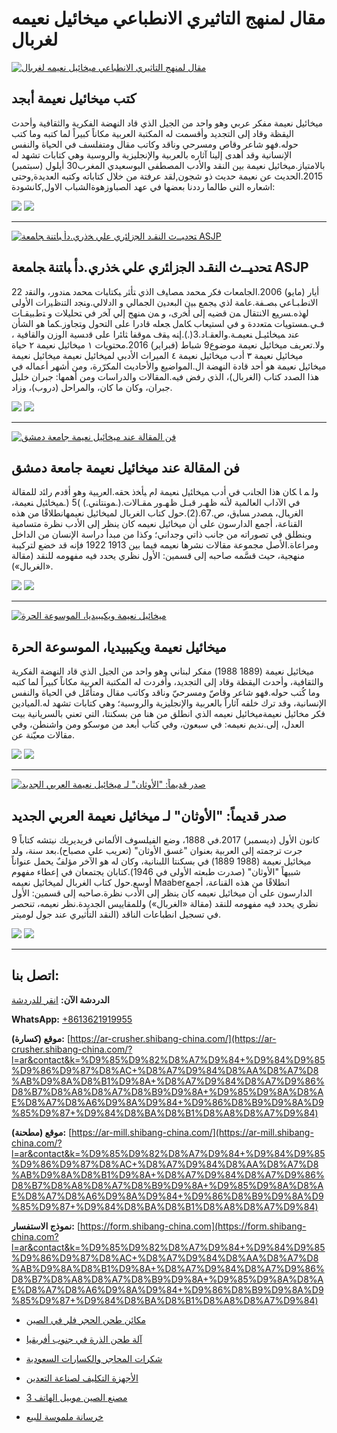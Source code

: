 # مقال لمنهج التاثيري الانطباعي ميخائيل نعيمه لغربال

<a href="https://swt.shibang-china.com/?l=ar&img&k=%D9%85%D9%82%D8%A7%D9%84+%D9%84%D9%85%D9%86%D9%87%D8%AC+%D8%A7%D9%84%D8%AA%D8%A7%D8%AB%D9%8A%D8%B1%D9%8A+%D8%A7%D9%84%D8%A7%D9%86%D8%B7%D8%A8%D8%A7%D8%B9%D9%8A+%D9%85%D9%8A%D8%AE%D8%A7%D8%A6%D9%8A%D9%84+%D9%86%D8%B9%D9%8A%D9%85%D9%87+%D9%84%D8%BA%D8%B1%D8%A8%D8%A7%D9%84" target="_blank">![مقال لمنهج التاثيري الانطباعي ميخائيل نعيمه لغربال](http://static.shibang-china.com/all-800x300/363.jpg)</a>

## كتب ميخائيل نعيمة أبجد
ميخائيل نعيمة مفكر عربي وهو واحد من الجيل الذي قاد النهضة الفكرية والثقافية وأحدث اليقظة وقاد إلى التجديد وأقسمت له المكتبة العربية مكاناً كبيراً لما كتبه وما كتب حوله.فهو شاعر وقاص ومسرحي وناقد وكاتب مقال ومتفلسف في الحياة والنفس الإنسانية وقد أهدى إلينا آثاره بالعربية والإنجليزية والروسية وهي كتابات تشهد له بالامتياز.ميخائيل نعيمة بين النقد والأدب المصطفى البوسعيدي المغرب30 أيلول (سبتمبر) 2015.الحديث عن نعيمة حديث ذو شجون,لقد عرفتة من خلال كتاباته وكتبه العديدة,وحتى اشعاره التي طالما رددنا بعضها في عهد الصباوزهوةالشباب الاول,كانشودة:


<a href="https://whatsapp.shibangsoft.com/WhatsApp.php" target="_blank" title="WhatsApp">![](http://static.shibang-china.com/icon/whatsapp.png)</a> <a href="https://swt.shibang-china.com/?l=ar&icon&k=%D9%85%D9%82%D8%A7%D9%84+%D9%84%D9%85%D9%86%D9%87%D8%AC+%D8%A7%D9%84%D8%AA%D8%A7%D8%AB%D9%8A%D8%B1%D9%8A+%D8%A7%D9%84%D8%A7%D9%86%D8%B7%D8%A8%D8%A7%D8%B9%D9%8A+%D9%85%D9%8A%D8%AE%D8%A7%D8%A6%D9%8A%D9%84+%D9%86%D8%B9%D9%8A%D9%85%D9%87+%D9%84%D8%BA%D8%B1%D8%A8%D8%A7%D9%84" target="_blank">![](http://static.shibang-china.com/icon/chat-ar.png)</a>

---

<a href="https://swt.shibang-china.com/?l=ar&img&k=%D9%85%D9%82%D8%A7%D9%84+%D9%84%D9%85%D9%86%D9%87%D8%AC+%D8%A7%D9%84%D8%AA%D8%A7%D8%AB%D9%8A%D8%B1%D9%8A+%D8%A7%D9%84%D8%A7%D9%86%D8%B7%D8%A8%D8%A7%D8%B9%D9%8A+%D9%85%D9%8A%D8%AE%D8%A7%D8%A6%D9%8A%D9%84+%D9%86%D8%B9%D9%8A%D9%85%D9%87+%D9%84%D8%BA%D8%B1%D8%A8%D8%A7%D9%84" target="_blank">![ﺘﺤﺩﻴــﺙ ﺍﻟﻨﻘـﺩ ﺍﻟﺠﺯﺍﺌﺭﻱ ﻋﻠﻲ ﺨﺫﺭﻱ.ﺩﺃ ﺒﺎﺘﻨﺔ ﺠﺎﻤﻌﺔ ASJP](http://static.shibang-china.com/all-800x300/544.jpg)</a>

## ﺘﺤﺩﻴــﺙ ﺍﻟﻨﻘـﺩ ﺍﻟﺠﺯﺍﺌﺭﻱ ﻋﻠﻲ ﺨﺫﺭﻱ.ﺩﺃ ﺒﺎﺘﻨﺔ ﺠﺎﻤﻌﺔ ASJP
22 أيار (مايو) 2006.ﺍﻟﺠﺎﻤﻌﺎﺕ ﻓﻜﺭ ﻤﺤﻤﺩ ﻤﺼﺎﻴﻑ ﺍﻟﺫﻱ ﺘﺄﺜﺭ ﺒﻜﺘﺎﺒﺎﺕ ﻤﺤﻤﺩ ﻤﻨﺩﻭﺭ، ﻭﺍﻟﻨﻘﺩ ﺍﻻﻨﻁﺒـﺎﻋﻲ ﺒﺼـﻔﺔ.ﻋﺎﻤﺔ ﻟﺫﻱ ﻴﺠﻤﻊ ﺒﻴﻥ ﺍﻟﺒﻌﺩﻴﻥ ﺍﻟﺠﻤﺎﻟﻲ ﻭ ﺍﻟﺩﻻﻟﻲ.ﻭﻨﺠﺩ ﺍﻟﺘﻨﻅﻴﺭﺍﺕ ﺍﻷﻭﻟﻰ ﻟﻬﺫﻩ.ﺴﺭﻴﻊ ﺍﻻﻨﺘﻘﺎل ﻤﻥ ﻗﻀﻴﻪ ﺇﻟﻰ ﺃﺨﺭﻯ، ﻭ ﻤﻥ ﻤﻨﻬﺞ ﺇﻟﻲ ﺁﺨﺭ ﻓﻲ ﺘﺤﻠﻴﻼﺕ ﻭ ﺘﻁﺒﻴﻘـﺎﺕ ﻓـﻲ.ﻤﺴﺘﻭﻴﺎﺕ ﻤﺘﻌﺩﺩﺓ ﻭ ﻓﻲ ﺍﺴﺘﻴﻌﺎﺏ ﻜﺎﻤل ﺠﻌﻠﻪ ﻗﺎﺩﺭﺍ ﻋﻠﻰ ﺍﻟﺘﺤﻭل ﻭﺘﺠﺎﻭﺯ.ﻜﻤﺎ ﻫﻭ ﺍﻟﺸﺄﻥ ﻋﻨﺩ ﻤﻴﺨﺎﺌﻴـل ﻨﻌﻴﻤـﺔ.ﻭﺍﻟﻌﻘ.ﺎﺩ.3(.).ﺇﻨﻪ ﻴﻘﻑ ﻤﻭﻗﻔﺎ ﺜﺎﺌﺭﺍ ﻋﻠﻰ ﻗﺩﺴﻴﺔ ﺍﻟﻭﺯﻥ ﻭﺍﻟﻘﺎﻓﻴﺔ ، ﻭﻻ.تعريف ميخائيل نعيمة موضوع9 شباط (فبراير) 2016.محتويات ١ ميخائيل نعيمة ٢ حياة ميخائيل نعيمة ٣ أدب ميخائيل نعيمة ٤ الميراث الأدبي لميخائيل نعيمة ميخائيل نعيمة ميخائيل نعيمة هو أحد قادة النهضة ال.المواضيع والأحاديث المكرّرة، ومن أشهر أعماله في هذا الصدد كتاب (الغربال)، الذي رفض فيه.المقالات والدراسات ومن أهمها: جبران خليل جبران، وكان ما كان، والمراحل (دروب)، وزاد.


<a href="https://whatsapp.shibangsoft.com/WhatsApp.php" target="_blank" title="WhatsApp">![](http://static.shibang-china.com/icon/whatsapp.png)</a> <a href="https://swt.shibang-china.com/?l=ar&icon&k=%D9%85%D9%82%D8%A7%D9%84+%D9%84%D9%85%D9%86%D9%87%D8%AC+%D8%A7%D9%84%D8%AA%D8%A7%D8%AB%D9%8A%D8%B1%D9%8A+%D8%A7%D9%84%D8%A7%D9%86%D8%B7%D8%A8%D8%A7%D8%B9%D9%8A+%D9%85%D9%8A%D8%AE%D8%A7%D8%A6%D9%8A%D9%84+%D9%86%D8%B9%D9%8A%D9%85%D9%87+%D9%84%D8%BA%D8%B1%D8%A8%D8%A7%D9%84" target="_blank">![](http://static.shibang-china.com/icon/chat-ar.png)</a>

---

<a href="https://swt.shibang-china.com/?l=ar&img&k=%D9%85%D9%82%D8%A7%D9%84+%D9%84%D9%85%D9%86%D9%87%D8%AC+%D8%A7%D9%84%D8%AA%D8%A7%D8%AB%D9%8A%D8%B1%D9%8A+%D8%A7%D9%84%D8%A7%D9%86%D8%B7%D8%A8%D8%A7%D8%B9%D9%8A+%D9%85%D9%8A%D8%AE%D8%A7%D8%A6%D9%8A%D9%84+%D9%86%D8%B9%D9%8A%D9%85%D9%87+%D9%84%D8%BA%D8%B1%D8%A8%D8%A7%D9%84" target="_blank">![فن المقالة عند ميخائيل نعيمة جامعة دمشق](http://static.shibang-china.com/all-800x300/1038.jpg)</a>

## فن المقالة عند ميخائيل نعيمة جامعة دمشق
ﻭﻟ ﻤ ﺎ ﻜﺎﻥ ﻫﺫﺍ ﺍﻟﺠﺎﻨﺏ ﻓﻲ ﺃﺩﺏ ﻤﻴﺨﺎﺌﻴل ﻨﻌﻴﻤﺔ ﻟﻡ ﻴﺄﺨﺫ ﺤﻘﻪ.ﺍﻟﻌﺭﺒﻴﺔ ﻭﻫﻭ ﺃﻗﺩﻡ ﺭﺍﺌﺩ ﻟﻠﻤﻘﺎﻟﺔ ﻓﻲ ﺍﻵﺩﺍﺏ ﺍﻟﻌﺎﻟﻤﻴﺔ ﻷﻨﻪ ﻅﻬـﺭ ﻗﺒـل ﻅﻬـﻭﺭ ﻤﻘـﺎﻻﺕ.(.ﻤﻭﻨﺘﺎﻨﻲ.) )5 (.ﻤﻴﺨﺎﺌﻴل ﻨﻌﻴﻤﺔ، ﺍﻟﻐﺭﺒﺎل، ﻤﺼﺩﺭ ﺴﺎﺒﻕ، ﺹ.67.(2).حول كتاب الغربال لميخائيل نعيمهانطلاقًا من هذه القناعة، أجمع الدارسون على أن ميخائيل نعيمه كان ينظر إلى الأدب نظرة متسامية وينطلق في تصوراته من جانب ذاتي وجداني؛ وكذا من مبدأ دراسة الإنسان من الداخل ومراعاة.الأصل مجموعة مقالات نشرها نعيمه فيما بين 1913 1922 فإنه قد خضع لتركيبة منهجية، حيث قسَّمه صاحبه إلى قسمين: الأول نظري يحدد فيه مفهومه للنقد (مقالة «الغربال»).


<a href="https://whatsapp.shibangsoft.com/WhatsApp.php" target="_blank" title="WhatsApp">![](http://static.shibang-china.com/icon/whatsapp.png)</a> <a href="https://swt.shibang-china.com/?l=ar&icon&k=%D9%85%D9%82%D8%A7%D9%84+%D9%84%D9%85%D9%86%D9%87%D8%AC+%D8%A7%D9%84%D8%AA%D8%A7%D8%AB%D9%8A%D8%B1%D9%8A+%D8%A7%D9%84%D8%A7%D9%86%D8%B7%D8%A8%D8%A7%D8%B9%D9%8A+%D9%85%D9%8A%D8%AE%D8%A7%D8%A6%D9%8A%D9%84+%D9%86%D8%B9%D9%8A%D9%85%D9%87+%D9%84%D8%BA%D8%B1%D8%A8%D8%A7%D9%84" target="_blank">![](http://static.shibang-china.com/icon/chat-ar.png)</a>

---

<a href="https://swt.shibang-china.com/?l=ar&img&k=%D9%85%D9%82%D8%A7%D9%84+%D9%84%D9%85%D9%86%D9%87%D8%AC+%D8%A7%D9%84%D8%AA%D8%A7%D8%AB%D9%8A%D8%B1%D9%8A+%D8%A7%D9%84%D8%A7%D9%86%D8%B7%D8%A8%D8%A7%D8%B9%D9%8A+%D9%85%D9%8A%D8%AE%D8%A7%D8%A6%D9%8A%D9%84+%D9%86%D8%B9%D9%8A%D9%85%D9%87+%D9%84%D8%BA%D8%B1%D8%A8%D8%A7%D9%84" target="_blank">![ميخائيل نعيمة ويكيبيديا، الموسوعة الحرة](http://static.shibang-china.com/all-800x300/386.jpg)</a>

## ميخائيل نعيمة ويكيبيديا، الموسوعة الحرة
ميخائيل نعيمة (1889 1988) مفكر لبناني وهو واحد من الجيل الذي قاد النهضة الفكرية والثقافية، وأحدث اليقظة وقاد إلى التجديد، وأفردت له المكتبة العربية مكاناً كبيراً لما كتبه وما كُتب حوله.فهو شاعر وقاصّ ومسرحيّ وناقد وكاتب مقال ومتأمّل في الحياة والنفس الإنسانية، وقد ترك خلفه آثاراً بالعربية والإنجليزية والروسية؛ وهي كتابات تشهد له.الميادين فكر مخائيل نعيمةميخائيل نعيمه الذي انطلق من هنا من بسكنتا، التي تعني بالسريانية بيت العدل، إلى.نديم نعيمه: في سبعون، وفي كتاب أبعد من موسكو ومن واشنطن، وفي مقالات معيّنة عن.


<a href="https://whatsapp.shibangsoft.com/WhatsApp.php" target="_blank" title="WhatsApp">![](http://static.shibang-china.com/icon/whatsapp.png)</a> <a href="https://swt.shibang-china.com/?l=ar&icon&k=%D9%85%D9%82%D8%A7%D9%84+%D9%84%D9%85%D9%86%D9%87%D8%AC+%D8%A7%D9%84%D8%AA%D8%A7%D8%AB%D9%8A%D8%B1%D9%8A+%D8%A7%D9%84%D8%A7%D9%86%D8%B7%D8%A8%D8%A7%D8%B9%D9%8A+%D9%85%D9%8A%D8%AE%D8%A7%D8%A6%D9%8A%D9%84+%D9%86%D8%B9%D9%8A%D9%85%D9%87+%D9%84%D8%BA%D8%B1%D8%A8%D8%A7%D9%84" target="_blank">![](http://static.shibang-china.com/icon/chat-ar.png)</a>

---

<a href="https://swt.shibang-china.com/?l=ar&img&k=%D9%85%D9%82%D8%A7%D9%84+%D9%84%D9%85%D9%86%D9%87%D8%AC+%D8%A7%D9%84%D8%AA%D8%A7%D8%AB%D9%8A%D8%B1%D9%8A+%D8%A7%D9%84%D8%A7%D9%86%D8%B7%D8%A8%D8%A7%D8%B9%D9%8A+%D9%85%D9%8A%D8%AE%D8%A7%D8%A6%D9%8A%D9%84+%D9%86%D8%B9%D9%8A%D9%85%D9%87+%D9%84%D8%BA%D8%B1%D8%A8%D8%A7%D9%84" target="_blank">![صدر قديماً: &quot;الأوثان&quot; لـ ميخائيل نعيمة العربي الجديد](http://static.shibang-china.com/all-800x300/962.jpg)</a>

## صدر قديماً: &quot;الأوثان&quot; لـ ميخائيل نعيمة العربي الجديد
9 كانون الأول (ديسمبر) 2017.في 1888، وضع الفيلسوف الألماني فريديريك نيتشه كتاباً جرت ترجمته إلى العربية بعنوان &quot;غسق الأوثان&quot; (تعريب علي مصباح).بعد سنة، ولد ميخائيل نعيمة (1988 1889) في بسكنتا اللبنانية، وكان له هو الآخر مؤلفٌ يحمل عنواناً شبيهاً &quot;الأوثان&quot; (صدرت طبعته الأولى في 1946).كتابان يجتمعان في إعطاء مفهوم أوسع.حول كتاب الغربال لميخائيل نعيمه Maaberانطلاقًا من هذه القناعة، أجمع الدارسون على أن ميخائيل نعيمه كان ينظر إلى الأدب نظرة.صاحبه إلى قسمين: الأول نظري يحدد فيه مفهومه للنقد (مقالة «الغربال») وللمقاييس الجديدة.نظر نعيمه، تنحصر في تسجيل انطباعات الناقد (النقد التأثيري عند جول لوميتر.


<a href="https://whatsapp.shibangsoft.com/WhatsApp.php" target="_blank" title="WhatsApp">![](http://static.shibang-china.com/icon/whatsapp.png)</a> <a href="https://swt.shibang-china.com/?l=ar&icon&k=%D9%85%D9%82%D8%A7%D9%84+%D9%84%D9%85%D9%86%D9%87%D8%AC+%D8%A7%D9%84%D8%AA%D8%A7%D8%AB%D9%8A%D8%B1%D9%8A+%D8%A7%D9%84%D8%A7%D9%86%D8%B7%D8%A8%D8%A7%D8%B9%D9%8A+%D9%85%D9%8A%D8%AE%D8%A7%D8%A6%D9%8A%D9%84+%D9%86%D8%B9%D9%8A%D9%85%D9%87+%D9%84%D8%BA%D8%B1%D8%A8%D8%A7%D9%84" target="_blank">![](http://static.shibang-china.com/icon/chat-ar.png)</a>

---
## اتصل بنا:

**الدردشة الآن:** [انقر للدردشة](https://swt.shibang-china.com?l=ar&contact&k=%D9%85%D9%82%D8%A7%D9%84+%D9%84%D9%85%D9%86%D9%87%D8%AC+%D8%A7%D9%84%D8%AA%D8%A7%D8%AB%D9%8A%D8%B1%D9%8A+%D8%A7%D9%84%D8%A7%D9%86%D8%B7%D8%A8%D8%A7%D8%B9%D9%8A+%D9%85%D9%8A%D8%AE%D8%A7%D8%A6%D9%8A%D9%84+%D9%86%D8%B9%D9%8A%D9%85%D9%87+%D9%84%D8%BA%D8%B1%D8%A8%D8%A7%D9%84)

**WhatsApp:**  [+8613621919955](https://whatsapp.shibangsoft.com/WhatsApp.php)

**موقع (كسارة):** [https://ar-crusher.shibang-china.com/](https://ar-crusher.shibang-china.com/?l=ar&contact&k=%D9%85%D9%82%D8%A7%D9%84+%D9%84%D9%85%D9%86%D9%87%D8%AC+%D8%A7%D9%84%D8%AA%D8%A7%D8%AB%D9%8A%D8%B1%D9%8A+%D8%A7%D9%84%D8%A7%D9%86%D8%B7%D8%A8%D8%A7%D8%B9%D9%8A+%D9%85%D9%8A%D8%AE%D8%A7%D8%A6%D9%8A%D9%84+%D9%86%D8%B9%D9%8A%D9%85%D9%87+%D9%84%D8%BA%D8%B1%D8%A8%D8%A7%D9%84)

**موقع (مطحنة):** [https://ar-mill.shibang-china.com/](https://ar-mill.shibang-china.com/?l=ar&contact&k=%D9%85%D9%82%D8%A7%D9%84+%D9%84%D9%85%D9%86%D9%87%D8%AC+%D8%A7%D9%84%D8%AA%D8%A7%D8%AB%D9%8A%D8%B1%D9%8A+%D8%A7%D9%84%D8%A7%D9%86%D8%B7%D8%A8%D8%A7%D8%B9%D9%8A+%D9%85%D9%8A%D8%AE%D8%A7%D8%A6%D9%8A%D9%84+%D9%86%D8%B9%D9%8A%D9%85%D9%87+%D9%84%D8%BA%D8%B1%D8%A8%D8%A7%D9%84)

**نموذج الاستفسار:** [https://form.shibang-china.com](https://form.shibang-china.com?l=ar&contact&k=%D9%85%D9%82%D8%A7%D9%84+%D9%84%D9%85%D9%86%D9%87%D8%AC+%D8%A7%D9%84%D8%AA%D8%A7%D8%AB%D9%8A%D8%B1%D9%8A+%D8%A7%D9%84%D8%A7%D9%86%D8%B7%D8%A8%D8%A7%D8%B9%D9%8A+%D9%85%D9%8A%D8%AE%D8%A7%D8%A6%D9%8A%D9%84+%D9%86%D8%B9%D9%8A%D9%85%D9%87+%D9%84%D8%BA%D8%B1%D8%A8%D8%A7%D9%84)

* [مكائن طحن الحجر فلر في الصين](../35/%D9%85%D9%83%D8%A7%D8%A6%D9%86%20%D8%B7%D8%AD%D9%86%20%D8%A7%D9%84%D8%AD%D8%AC%D8%B1%20%D9%81%D9%84%D8%B1%20%D9%81%D9%8A%20%D8%A7%D9%84%D8%B5%D9%8A%D9%86.md)

* [آلة طحن الذرة في جنوب أفريقيا](../31/%D8%A2%D9%84%D8%A9%20%D8%B7%D8%AD%D9%86%20%D8%A7%D9%84%D8%B0%D8%B1%D8%A9%20%D9%81%D9%8A%20%D8%AC%D9%86%D9%88%D8%A8%20%D8%A3%D9%81%D8%B1%D9%8A%D9%82%D9%8A%D8%A7.md)

* [شكرات المحاجر والكسارات السعودية](../32/%D8%B4%D9%83%D8%B1%D8%A7%D8%AA%20%D8%A7%D9%84%D9%85%D8%AD%D8%A7%D8%AC%D8%B1%20%D9%88%D8%A7%D9%84%D9%83%D8%B3%D8%A7%D8%B1%D8%A7%D8%AA%20%D8%A7%D9%84%D8%B3%D8%B9%D9%88%D8%AF%D9%8A%D8%A9.md)

* [الأجهزة التكليف لصناعة التعدين](../33/%D8%A7%D9%84%D8%A3%D8%AC%D9%87%D8%B2%D8%A9%20%D8%A7%D9%84%D8%AA%D9%83%D9%84%D9%8A%D9%81%20%D9%84%D8%B5%D9%86%D8%A7%D8%B9%D8%A9%20%D8%A7%D9%84%D8%AA%D8%B9%D8%AF%D9%8A%D9%86.md)

* [مصنع الصين موبيل الهاتف 3](../32/%D9%85%D8%B5%D9%86%D8%B9%20%D8%A7%D9%84%D8%B5%D9%8A%D9%86%20%D9%85%D9%88%D8%A8%D9%8A%D9%84%20%D8%A7%D9%84%D9%87%D8%A7%D8%AA%D9%81%203.md)

* [خرسانة ملموسة للبيع](../31/%D8%AE%D8%B1%D8%B3%D8%A7%D9%86%D8%A9%20%D9%85%D9%84%D9%85%D9%88%D8%B3%D8%A9%20%D9%84%D9%84%D8%A8%D9%8A%D8%B9.md)